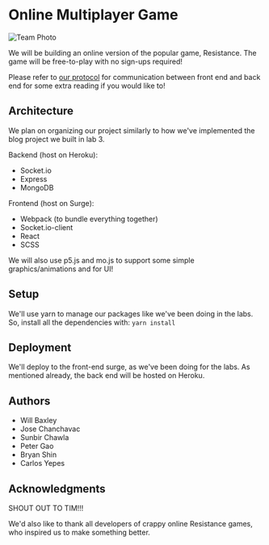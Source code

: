 # Online Multiplayer Game

![Team Photo](https://i.imgur.com/FAXdtY4.jpg)

We will be building an online version of the popular game, Resistance. The game will be free-to-play with no sign-ups required!

Please refer to [our protocol](https://github.com/peter1357908/Resistance-Online-Server/blob/Peter/doc/protocol.md) for communication between front end and back end for some extra reading if you would like to!

## Architecture

We plan on organizing our project similarly to how we've implemented the blog project we built in lab 3.

Backend (host on Heroku):
* Socket.io
* Express
* MongoDB

Frontend (host on Surge):
* Webpack (to bundle everything together)
* Socket.io-client
* React
* SCSS

We will also use p5.js and mo.js to support some simple graphics/animations and for UI!

## Setup

We'll use yarn to manage our packages like we've been doing in the labs. So, install all the dependencies with: `yarn install`

## Deployment

We'll deploy to the front-end surge, as we've been doing for the labs. As mentioned already, the back end will be hosted on Heroku.

## Authors

* Will Baxley
* Jose Chanchavac
* Sunbir Chawla
* Peter Gao
* Bryan Shin
* Carlos Yepes    
  
## Acknowledgments

SHOUT OUT TO TIM!!!

We'd also like to thank all developers of crappy online Resistance games, who inspired us to make something better.
